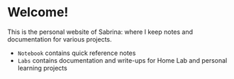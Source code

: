 # Welcome!

This is the personal website of Sabrina: where I keep notes and documentation for various projects.

- `Notebook` contains quick reference notes
- `Labs` contains documentation and write-ups for Home Lab and personal learning projects
